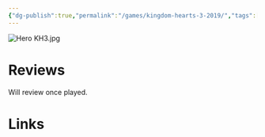 ```yaml
---
{"dg-publish":true,"permalink":"/games/kingdom-hearts-3-2019/","tags":["games","streamed"],"created":"2024-10-08","updated":"2024-10-12"}
---
```



![Hero KH3.jpg](/img/user/Attachments/Hero%20KH3.jpg)

# Reviews

Will review once played.

# Links
